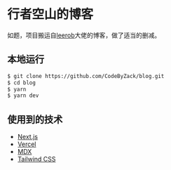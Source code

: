 # 行者空山的博客

如题，项目搬运自[leerob](https://github.com/leerob/leerob.io)大佬的博客，做了适当的删减。

## 本地运行

```bash
$ git clone https://github.com/CodeByZack/blog.git
$ cd blog
$ yarn
$ yarn dev
```

## 使用到的技术

- [Next.js](https://nextjs.org/)
- [Vercel](https://vercel.com)
- [MDX](https://github.com/mdx-js/mdx)
- [Tailwind CSS](https://tailwindcss.com/)
